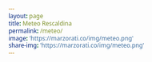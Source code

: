 ```yaml
---
layout: page
title: Meteo Rescaldina
permalink: /meteo/
image: 'https://marzorati.co/img/meteo.png'
share-img: 'https://marzorati.co/img/meteo.png'
---
```

<center>
<!DOCTYPE html>
<html lang="it">
<head>
    <meta charset="UTF-8">
    <meta name="viewport" content="width=device-width, initial-scale=1.0">
    <title>Previsioni Meteo Rescaldina</title>
    <link rel="stylesheet" href="https://cdnjs.cloudflare.com/ajax/libs/font-awesome/6.4.0/css/all.min.css">
    <style>
        * {
            margin: 0;
            padding: 0;
            box-sizing: border-box;
            font-family: 'Segoe UI', Tahoma, Geneva, Verdana, sans-serif;
        }
        
        body {
            background: #ffffff;
            padding: 10px;
        }
        
        .weather-cards {
            display: grid;
            grid-template-columns: repeat(auto-fit, minmax(160px, 1fr));
            gap: 15px;
            max-width: 1000px;
            margin: 0 auto;
        }
        
        .weather-card {
            background: #f8f9fa;
            border-radius: 12px;
            padding: 18px;
            text-align: center;
            box-shadow: 0 3px 6px rgba(0,0,0,0.08);
            border: 1px solid #e9ecef;
        }
        
        .day {
            font-size: 1.2rem;
            font-weight: 600;
            color: #495057;
            margin-bottom: 8px;
        }
        
        .date {
            font-size: 1rem;
            color: #868e96;
            margin-bottom: 12px;
        }
        
        .weather-icon {
            font-size: 2.4rem;
            margin-bottom: 12px;
            color: #4a6bdf;
        }
        
        .temp {
            font-size: 1.8rem;
            font-weight: bold;
            color: #212529;
            margin-bottom: 8px;
        }
        
        .temp span {
            opacity: 0.7;
            font-weight: normal;
        }
        
        .description {
            font-size: 1rem;
            color: #495057;
            margin-bottom: 12px;
            text-transform: capitalize;
        }
        
        .details {
            font-size: 0.9rem;
            color: #868e96;
            display: flex;
            justify-content: space-around;
        }
        
        .details i {
            margin-right: 5px;
            color: #4a6bdf;
        }
        
        @media (max-width: 768px) {
            .weather-cards {
                grid-template-columns: repeat(2, 1fr);
                gap: 12px;
            }
            
            .weather-card {
                padding: 15px;
            }
        }
        
        @media (max-width: 480px) {
            .day {
                font-size: 1.1rem;
            }
            
            .date {
                font-size: 0.95rem;
            }
            
            .temp {
                font-size: 1.6rem;
            }
            
            .description {
                font-size: 0.95rem;
            }
        }
    </style>
</head>
<body>
    <div class="weather-cards" id="weather-cards">
        <div style="text-align: center; grid-column: 1/-1; padding: 30px; font-size: 1.2rem;">
            <i class="fas fa-spinner fa-spin"></i> Caricamento...
        </div>
    </div>

    <script>
        // API Config
        const API_KEY = "ApnIbUcAvKoThDuZIgrogmWjOnZRSVHu";
        const LOCATION = "45.6206,8.9526";
        const DAYS = 6;
        
        async function fetchWeather() {
            const weatherContainer = document.getElementById("weather-cards");
            
            try {
                const response = await fetch(
                    `https://api.tomorrow.io/v4/weather/forecast?location=${LOCATION}&apikey=${API_KEY}&timesteps=daily&units=metric`
                );
                
                if (!response.ok) throw new Error("Errore nel caricamento dati");
                
                const data = await response.json();
                if (!data.timelines?.daily) throw new Error("Dati non disponibili");
                
                displayWeather(data.timelines.daily);
            } catch (error) {
                weatherContainer.innerHTML = `
                    <div style="grid-column: 1/-1; color: #dc3545; text-align: center; padding: 30px; font-size: 1.1rem;">
                        <i class="fas fa-exclamation-triangle"></i> ${error.message}
                    </div>
                `;
            }
        }
        
        function displayWeather(dailyData) {
            const weatherContainer = document.getElementById("weather-cards");
            weatherContainer.innerHTML = "";
            
            dailyData.slice(0, DAYS).forEach(day => {
                const date = new Date(day.time);
                const dayName = date.toLocaleDateString("it-IT", { weekday: "short" });
                const formattedDate = date.toLocaleDateString("it-IT", { day: "numeric", month: "short" });
                
                weatherContainer.innerHTML += `
                    <div class="weather-card">
                        <div class="day">${dayName}</div>
                        <div class="date">${formattedDate}</div>
                        <div class="weather-icon">${getWeatherIcon(day.values.weatherCode)}</div>
                        <div class="temp">${Math.round(day.values.temperatureMax)}° <span>${Math.round(day.values.temperatureMin)}°</span></div>
                        <div class="description">${getWeatherDescription(day.values.weatherCode)}</div>
                        <div class="details">
                            <div><i class="fas fa-tint"></i> ${Math.round(day.values.humidityAvg)}%</div>
                            <div><i class="fas fa-wind"></i> ${Math.round(day.values.windSpeedAvg)} km/h</div>
                        </div>
                    </div>
                `;
            });
        }
        
        function getWeatherIcon(weatherCode) {
            const icons = {
                1000: "☀️", 1100: "🌤", 1101: "⛅", 1102: "🌥",
                1001: "☁️", 2000: "🌫", 2100: "🌫", 4000: "🌧",
                4001: "🌧", 4200: "🌦", 4201: "🌧", 5000: "❄️",
                5001: "🌨", 5100: "❄️", 5101: "🌨", 6000: "🌧",
                6001: "🌧", 6200: "🌧", 6201: "🌧", 7000: "🌨",
                7101: "🌨", 7102: "🌨", 8000: "⛈"
            };
            return icons[weatherCode] || "🌤";
        }
        
        function getWeatherDescription(weatherCode) {
            const descriptions = {
                1000: "Sereno", 1100: "Sereno", 1101: "Nuv.sparse",
                1102: "Nuvoloso", 1001: "Coperto", 2000: "Nebbia",
                2100: "Foschia", 4000: "Pioviggine", 4001: "Pioggia",
                4200: "Pioggia", 4201: "Pioggia", 5000: "Neve",
                5001: "Neve", 5100: "Neve", 5101: "Neve",
                6000: "Gelata", 6001: "Gelata", 6200: "Gelata",
                6201: "Gelata", 7000: "Grandine", 7101: "Grandine",
                7102: "Grandine", 8000: "Temporale"
            };
            return descriptions[weatherCode] || "Variabile";
        }
        
        document.addEventListener("DOMContentLoaded", fetchWeather);
    </script>
</body>
</html>

</center>
